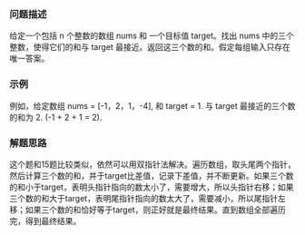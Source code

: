 ### 问题描述
给定一个包括 n 个整数的数组 nums 和 一个目标值 target。找出 nums 中的三个整数，使得它们的和与 target 最接近。返回这三个数的和。假定每组输入只存在唯一答案。

### 示例
例如，给定数组 nums = [-1，2，1，-4], 和 target = 1.
与 target 最接近的三个数的和为 2. (-1 + 2 + 1 = 2).

### 解题思路
这个题和15题比较类似，依然可以用双指针法解决。遍历数组，取头尾两个指针，然后计算三个数的和，并于target比差值，记录下差值，并不断更新。如果三个数的和小于target，表明头指针指向的数太小了，需要增大，所以头指针右移；如果三个数的和大于target，表明尾指针指向的数太大了，需要减小，所以尾指针左移；如果三个数的和恰好等于target，则正好就是最终结果。直到数组全部遍历完，得到最终结果。